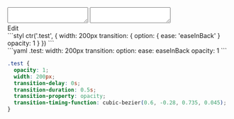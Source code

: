 <div data-size="200" class="code-cont" data-example="usage">
    <div class="code">
        <div class="code-wrap">
            <textarea id="stylus"></textarea>
            <textarea id="css"></textarea>
            <div class="edit-code">
                <span>Edit</span>
            </div>
        </div>
    </div>
</div>


<div data-size="200" data-examples="stylus"></div>
```styl
ctr('.test', {
  width: 200px
  transition: {
    option: {
      ease: 'easeInBack'
    }
    opacity: 1
  }
})
```

<div data-size="200" data-examples="yaml"></div>
```yaml
.test:
  width: 200px
  transition:
    option:
      ease: easeInBack
    opacity: 1
```

```css
.test {
  opacity: 1;
  width: 200px;
  transition-delay: 0s;
  transition-duration: 0.5s;
  transition-property: opacity;
  transition-timing-function: cubic-bezier(0.6, -0.28, 0.735, 0.045);
}
```
<div class="cf"></div>
